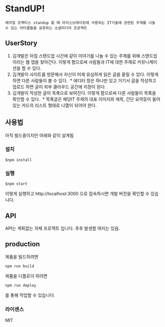 # StandUP!

```
애자일 프랙티스 standup 할 때 아이스브레이킹에 사용되는 IT기술에 관련된 주제를 나눌 수 있는 아티클들을 공유하는 소셜미디어 프로젝트
```

## UserStory

1. 김개발은 아침 스탠드업 시간에 같이 이야기를 나눌 수 있는 주제를 위해 스탠드업이라는 웹 앱을 찾아간다. 이렇게 함으로써 사람들과 IT에 대한 주제로 커뮤니케이션을 할 수 있다.
2. 김개발이 사이트를 방문해서 자신이 어제 유심하게 읽은 글을 올릴 수 있다. 이렇게 하면 다른 사람들이 볼 수 있다.
 * 에디터 창은 하나만 있고 거기서 글을 작성하고 업로드 하면 글이 외부 클라우드 공간에 저장이 된다.
3. 김개발이 작성한 글이 목록으로 보여진다. 이렇게 함으로써 다른 사람들이 목록을 확인할 수 있다.
 * 목록글은 해당IT 주제의 대표 이미지와 제목, 간단 요약등이 들어 있는 카드의 리스트 형태로 나열이 되어야 한다.

## 사용법

아직 빌드중이지만 아래와 같이 설계됨

### 설치
```
$npm install
```
### 실행
```
$npm start
```

이렇게 실행하고 http://localhost:3000 으로 접속하시면 개발 버전을 확인할 수 있습니다.

## API
API는 계획없는 자체 프로젝트 입니다. 추후 발생할 여지는 있음.

## production

제품을 빌드하려면
```
npm run build
```

제품을 디플로이 하려면
```
npm run deploy
```
를 통해 작업할 수 있습니다.

### 라이센스

MIT
